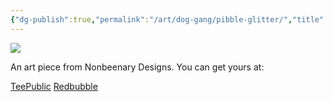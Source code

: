 ```yaml
---
{"dg-publish":true,"permalink":"/art/dog-gang/pibble-glitter/","title":"Pibble Glitter","tags":["Art","Dogs"]}
---
```



![](https://baserow-media.ams3.digitaloceanspaces.com/user_files/h2rveoVtauHYmv0grBuQurAT2DxplZWO_0e8978dd7c8161c56abc447629b5fa7f85646aa8c096d3a74d459a3e91f2bd9e.png)

An art piece from Nonbeenary Designs. You can get yours at:

[TeePublic]()
[Redbubble]()
